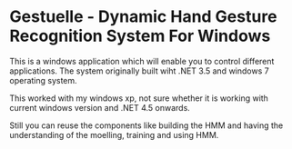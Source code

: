 # Gestuelle - Dynamic Hand Gesture Recognition System For Windows

This is a windows application which will enable you to control different applications. The system originally built wiht .NET 3.5 and windows 7 operating system.

This worked with my windows xp, not sure whether it is working with current windows version and .NET 4.5 onwards.

Still you can reuse the components like building the HMM and having the understanding of the moelling, training and using HMM.
